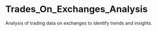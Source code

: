 # Trades_On_Exchanges_Analysis
Analysis of trading data on exchanges to identify trends and insights.

